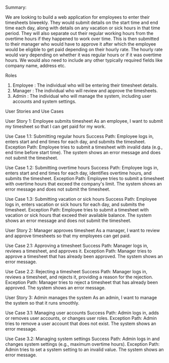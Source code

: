Summary:

We are looking to build a web application for employees to enter their timesheets biweekly. They would submit details on the start time and end time each day, along with details on any vacation or sick hours in that time period. They will also separate out their regular working hours from the overtime hours if they happened to work over time.
This is then submitted to their manager who would have to approve it after which the employee would be eligible to get paid depending on their hourly rate. The hourly rate would vary depending on whether it was regular hours or if it was overtime hours.
We would also need to include any other typically required fields like company name, address etc.

Roles

1. Employee : The individual who will be entering their timesheet details.
2. Manager : The individual who will review and approve the timesheets.
3. Admin : The individual who will manage the system, including user accounts and system settings.

User Stories and Use Cases

User Story 1: Employee submits timesheet
As an employee, I want to submit my timesheet so that I can get paid for my work.

Use Case 1.1: Submitting regular hours
Success Path: Employee logs in, enters start and end times for each day, and submits the timesheet.
Exception Path: Employee tries to submit a timesheet with invalid data (e.g., end time before start time). The system shows an error message and does not submit the timesheet.

Use Case 1.2: Submitting overtime hours
Success Path: Employee logs in, enters start and end times for each day, identifies overtime hours, and submits the timesheet.
Exception Path: Employee tries to submit a timesheet with overtime hours that exceed the company's limit. The system shows an error message and does not submit the timesheet.

Use Case 1.3: Submitting vacation or sick hours
Success Path: Employee logs in, enters vacation or sick hours for each day, and submits the timesheet.
Exception Path: Employee tries to submit a timesheet with vacation or sick hours that exceed their available balance. The system shows an error message and does not submit the timesheet.

User Story 2: Manager approves timesheet
As a manager, I want to review and approve timesheets so that my employees can get paid.

Use Case 2.1: Approving a timesheet
Success Path: Manager logs in, reviews a timesheet, and approves it.
Exception Path: Manager tries to approve a timesheet that has already been approved. The system shows an error message.

Use Case 2.2: Rejecting a timesheet
Success Path: Manager logs in, reviews a timesheet, and rejects it, providing a reason for the rejection.
Exception Path: Manager tries to reject a timesheet that has already been approved. The system shows an error message.

User Story 3: Admin manages the system
As an admin, I want to manage the system so that it runs smoothly.

Use Case 3.1: Managing user accounts
Success Path: Admin logs in, adds or removes user accounts, or changes user roles.
Exception Path: Admin tries to remove a user account that does not exist. The system shows an error message.

Use Case 3.2: Managing system settings
Success Path: Admin logs in and changes system settings (e.g., maximum overtime hours).
Exception Path: Admin tries to set a system setting to an invalid value. The system shows an error message.
